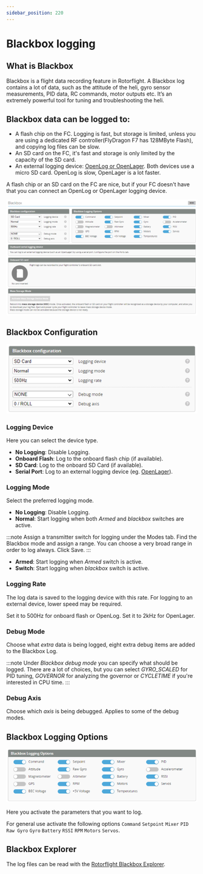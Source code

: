 ```yaml
---
sidebar_position: 220
---
```


# Blackbox logging

## What is Blackbox

Blackbox is a flight data recording feature in Rotorflight. A Blackbox log contains a lot of data, such as the attitude of the heli, gyro sensor measurements, PID data,  RC commands, motor outputs etc. It’s an extremely powerful tool for tuning and troubleshooting the heli.

## Blackbox data can be logged to:

* A flash chip on the FC. Logging is fast, but storage is limited, unless you are using a dedicated RF controller(FlyDragon F7 has 128MByte Flash), and copying log files can be slow.
* An SD card on the FC, it's fast and storage is only limited by the capacity of the SD card.
* An external logging device: [OpenLog or OpenLager](../Tutorial-Walkthroughs/OpenLog-OpenLager.md). Both devices use a micro SD card. OpenLog is slow, OpenLager is a lot faster.
  
A flash chip or an SD card on the FC are nice, but if your FC doesn't have that you can connect an OpenLog or OpenLager logging device.

![Blackbox Tab](./img/blackbox-main.png)

## Blackbox Configuration

![Blackbox Tab](./img/blackbox-config.png)

### Logging Device

Here you can select the device type.

* **No Logging**: Disable Logging.
* **Onboard Flash**: Log to the onboard flash chip (if available).
* **SD Card**: Log to the onboard SD Card (if available).
* **Serial Port**: Log to an external logging device (eg. [OpenLager](../Tutorial-Walkthroughs/OpenLog-OpenLager.md)).

### Logging Mode

Select the preferred logging mode.

* **No Logging**: Disable Logging.
* **Normal**: Start logging when both *Armed* and *blackbox* switches are active.

:::note 
Assign a transmitter switch for logging under the Modes tab. Find the Blackbox mode and assign a range. You can choose a very broad range in order to log always. Click Save.
:::

* **Armed**: Start logging when *Armed* switch is active.
* **Switch**: Start logging when *blackbox* switch is active.

### Logging Rate

The log data is saved to the logging device with this rate. For logging to an external device, lower speed may be required.

Set it to 500Hz for onboard flash or OpenLog.
Set it to 2kHz for OpenLager.

### Debug Mode

Choose what *extra* data is being logged, eight extra debug items are added to the Blackbox Log.

:::note
Under _Blackbox debug mode_ you can specify what should be logged. There are a lot of choices, but you can select _GYRO_SCALED_ for PID tuning, _GOVERNOR_ for analyzing the governor or _CYCLETIME_ if you're interested in CPU time.
:::

### Debug Axis

Choose which *axis* is being debugged. Applies to some of the debug modes.

## Blackbox Logging Options

![Blackbox Tab](./img/blackbox-options.png)

Here you activate the parameters that you want to log.

For general use activate the following options `Command` `Setpoint` `Mixer` `PID` `Raw Gyro` `Gyro` `Battery` `RSSI` `RPM` `Motors` `Servos`.

## Blackbox Explorer

The log files can be read with the [Rotorflight Blackbox Explorer](https://github.com/rotorflight/rotorflight-blackbox).

